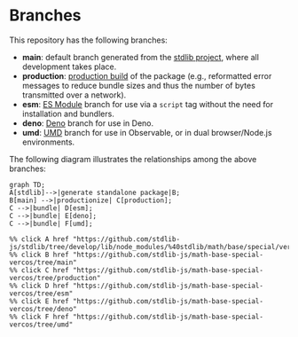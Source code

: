 <!--

@license Apache-2.0

Copyright (c) 2022 The Stdlib Authors.

Licensed under the Apache License, Version 2.0 (the "License");
you may not use this file except in compliance with the License.
You may obtain a copy of the License at

    http://www.apache.org/licenses/LICENSE-2.0

Unless required by applicable law or agreed to in writing, software
distributed under the License is distributed on an "AS IS" BASIS,
WITHOUT WARRANTIES OR CONDITIONS OF ANY KIND, either express or implied.
See the License for the specific language governing permissions and
limitations under the License.

-->

# Branches

This repository has the following branches:

-   **main**: default branch generated from the [stdlib project][stdlib-url], where all development takes place.
-   **production**: [production build][production-url] of the package (e.g., reformatted error messages to reduce bundle sizes and thus the number of bytes transmitted over a network).
-   **esm**: [ES Module][esm-url] branch for use via a `script` tag without the need for installation and bundlers.
-   **deno**: [Deno][deno-url] branch for use in Deno.
-   **umd**: [UMD][umd-url] branch for use in Observable, or in dual browser/Node.js environments.

The following diagram illustrates the relationships among the above branches:

```mermaid
graph TD;
A[stdlib]-->|generate standalone package|B;
B[main] -->|productionize| C[production];
C -->|bundle| D[esm];
C -->|bundle| E[deno];
C -->|bundle| F[umd];

%% click A href "https://github.com/stdlib-js/stdlib/tree/develop/lib/node_modules/%40stdlib/math/base/special/vercos"
%% click B href "https://github.com/stdlib-js/math-base-special-vercos/tree/main"
%% click C href "https://github.com/stdlib-js/math-base-special-vercos/tree/production"
%% click D href "https://github.com/stdlib-js/math-base-special-vercos/tree/esm"
%% click E href "https://github.com/stdlib-js/math-base-special-vercos/tree/deno"
%% click F href "https://github.com/stdlib-js/math-base-special-vercos/tree/umd"
```

[stdlib-url]: https://github.com/stdlib-js/stdlib/tree/develop/lib/node_modules/%40stdlib/math/base/special/vercos
[production-url]: https://github.com/stdlib-js/math-base-special-vercos/tree/production
[deno-url]: https://github.com/stdlib-js/math-base-special-vercos/tree/deno
[umd-url]: https://github.com/stdlib-js/math-base-special-vercos/tree/umd
[esm-url]: https://github.com/stdlib-js/math-base-special-vercos/tree/esm